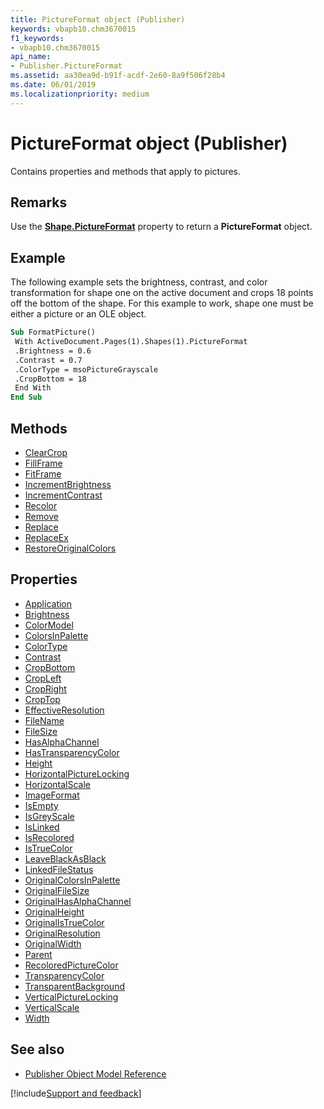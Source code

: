```yaml
---
title: PictureFormat object (Publisher)
keywords: vbapb10.chm3670015
f1_keywords:
- vbapb10.chm3670015
api_name:
- Publisher.PictureFormat
ms.assetid: aa30ea9d-b91f-acdf-2e60-8a9f506f28b4
ms.date: 06/01/2019
ms.localizationpriority: medium
---
```



# PictureFormat object (Publisher)

Contains properties and methods that apply to pictures.

## Remarks

Use the **[Shape.PictureFormat](Publisher.Shape.PictureFormat.md)** property to return a **PictureFormat** object. 

## Example

The following example sets the brightness, contrast, and color transformation for shape one on the active document and crops 18 points off the bottom of the shape. For this example to work, shape one must be either a picture or an OLE object.

```vb
Sub FormatPicture() 
 With ActiveDocument.Pages(1).Shapes(1).PictureFormat 
 .Brightness = 0.6 
 .Contrast = 0.7 
 .ColorType = msoPictureGrayscale 
 .CropBottom = 18 
 End With 
End Sub
```


## Methods

- [ClearCrop](Publisher.PictureFormat.ClearCrop.md)
- [FillFrame](Publisher.PictureFormat.FillFrame.md)
- [FitFrame](Publisher.PictureFormat.FitFrame.md)
- [IncrementBrightness](Publisher.PictureFormat.IncrementBrightness.md)
- [IncrementContrast](Publisher.PictureFormat.IncrementContrast.md)
- [Recolor](Publisher.PictureFormat.Recolor.md)
- [Remove](Publisher.PictureFormat.Remove.md)
- [Replace](Publisher.PictureFormat.Replace.md)
- [ReplaceEx](Publisher.PictureFormat.ReplaceEx.md)
- [RestoreOriginalColors](Publisher.PictureFormat.RestoreOriginalColors.md)

## Properties

- [Application](Publisher.PictureFormat.Application.md)
- [Brightness](Publisher.PictureFormat.Brightness.md)
- [ColorModel](Publisher.PictureFormat.ColorModel.md)
- [ColorsInPalette](Publisher.PictureFormat.ColorsInPalette.md)
- [ColorType](Publisher.PictureFormat.ColorType.md)
- [Contrast](Publisher.PictureFormat.Contrast.md)
- [CropBottom](Publisher.PictureFormat.CropBottom.md)
- [CropLeft](Publisher.PictureFormat.CropLeft.md)
- [CropRight](Publisher.PictureFormat.CropRight.md)
- [CropTop](Publisher.PictureFormat.CropTop.md)
- [EffectiveResolution](Publisher.PictureFormat.EffectiveResolution.md)
- [FileName](Publisher.PictureFormat.FileName.md)
- [FileSize](Publisher.PictureFormat.FileSize.md)
- [HasAlphaChannel](Publisher.PictureFormat.HasAlphaChannel.md)
- [HasTransparencyColor](Publisher.PictureFormat.HasTransparencyColor.md)
- [Height](Publisher.PictureFormat.Height.md)
- [HorizontalPictureLocking](Publisher.PictureFormat.HorizontalPictureLocking.md)
- [HorizontalScale](Publisher.PictureFormat.HorizontalScale.md)
- [ImageFormat](Publisher.PictureFormat.ImageFormat.md)
- [IsEmpty](Publisher.PictureFormat.IsEmpty.md)
- [IsGreyScale](Publisher.PictureFormat.IsGreyScale.md)
- [IsLinked](Publisher.PictureFormat.IsLinked.md)
- [IsRecolored](Publisher.PictureFormat.IsRecolored.md)
- [IsTrueColor](Publisher.PictureFormat.IsTrueColor.md)
- [LeaveBlackAsBlack](Publisher.PictureFormat.LeaveBlackAsBlack.md)
- [LinkedFileStatus](Publisher.PictureFormat.LinkedFileStatus.md)
- [OriginalColorsInPalette](Publisher.PictureFormat.OriginalColorsInPalette.md)
- [OriginalFileSize](Publisher.PictureFormat.OriginalFileSize.md)
- [OriginalHasAlphaChannel](Publisher.PictureFormat.OriginalHasAlphaChannel.md)
- [OriginalHeight](Publisher.PictureFormat.OriginalHeight.md)
- [OriginalIsTrueColor](Publisher.PictureFormat.OriginalIsTrueColor.md)
- [OriginalResolution](Publisher.PictureFormat.OriginalResolution.md)
- [OriginalWidth](Publisher.PictureFormat.OriginalWidth.md)
- [Parent](Publisher.PictureFormat.Parent.md)
- [RecoloredPictureColor](Publisher.PictureFormat.RecoloredPictureColor.md)
- [TransparencyColor](Publisher.PictureFormat.TransparencyColor.md)
- [TransparentBackground](Publisher.PictureFormat.TransparentBackground.md)
- [VerticalPictureLocking](Publisher.PictureFormat.VerticalPictureLocking.md)
- [VerticalScale](Publisher.PictureFormat.VerticalScale.md)
- [Width](Publisher.PictureFormat.Width.md)

## See also

- [Publisher Object Model Reference](overview/publisher/object-model.md)



[!include[Support and feedback](~/includes/feedback-boilerplate.md)]